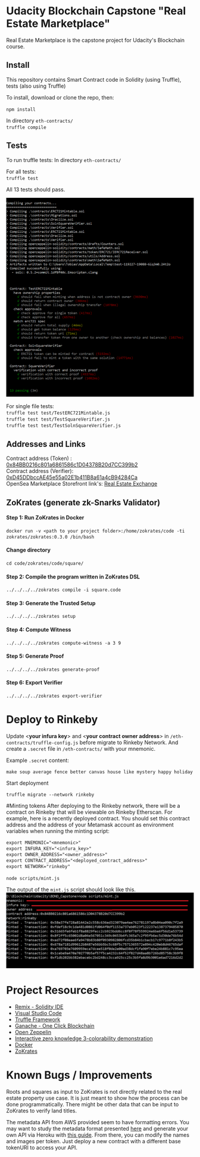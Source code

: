 # Udacity Blockchain Capstone "Real Estate Marketplace"

Real Estate Marketplace is the capstone project for Udacity's Blockchain course. 

## Install

This repository contains Smart Contract code in Solidity (using Truffle), tests (also using Truffle)

To install, download or clone the repo, then:

`npm install`

In directory `eth-contracts/`  
`truffle compile`

## Tests
To run truffle tests:
In directory `eth-contracts/`

For all tests:    
`truffle test` 

All 13 tests should pass.

![truffle test](assets/test_run.png)

For single file tests:  
`truffle test test/TestERC721Mintable.js`  
`truffle test test/TestSquareVerifier.js`  
`truffle test test/TestSolnSquareVerifier.js`  

## Addresses and Links 
Contract address (Token) : [0x84BB0216c801a6861586c1D04378B20d7CC399b2](https://rinkeby.etherscan.io/address/0x84bb0216c801a6861586c1d04378b20d7cc399b2)  
Contract address (Verifier): [0xD45DDbccAE45e55a02E1b411B8a61a4cB94284Ca](https://rinkeby.etherscan.io/address/0xd45ddbccae45e55a02e1b411b8a61a4cb94284ca)  
OpenSea Marketplace Storefront link's: [Real Estate Exchange](https://rinkeby.opensea.io/category/realestateexchange)

## ZoKrates (generate zk-Snarks Validator)
#### Step 1: Run ZoKrates in Docker
``` 
docker run -v <path to your project folder>:/home/zokrates/code -ti zokrates/zokrates:0.3.0 /bin/bash
```

#### Change directory
``` 
cd code/zokrates/code/square/
``` 

#### Step 2: Compile the program written in ZoKrates DSL
``` 
../../../../zokrates compile -i square.code
``` 

#### Step 3: Generate the Trusted Setup
``` 
../../../../zokrates setup
```

#### Step 4: Compute Witness
``` 
../../../../zokrates compute-witness -a 3 9
```

#### Step 5: Generate Proof
```
../../../../zokrates generate-proof
```

#### Step 6: Export Verifier
```  
../../../../zokrates export-verifier
```

# Deploy to Rinkeby
Update <**your infura key**> and <**your contract owner address**> in 
`/eth-contracts/truffle-config.js` before migrate to Rinkeby Network. 
And create a `.secret` file in `/eth-contracts/` with your mnemonic.

Example `.secret` content:
```
make soup average fence better canvas house like mystery happy holiday
``` 
 
Start deployment
```
truffle migrate --network rinkeby
```

#Minting tokens
After deploying to the Rinkeby network, there will be a contract on Rinkeby that will be viewable on Rinkeby Etherscan. For example, here is a recently deployed contract. You should set this contract address and the address of your Metamask account as environment variables when running the minting script:

```
export MNEMONIC="<mnemonic>"
export INFURA_KEY="<infura_key>"
export OWNER_ADDRESS="<owner_address>"
export CONTRACT_ADDRESS="<deployed_contract_address>"
export NETWORK="rinkeby"

node scripts/mint.js
```

The output of the `mint.js` script should look like this.
![mint](assets/mint.png)

# Project Resources

* [Remix - Solidity IDE](https://remix.ethereum.org/)
* [Visual Studio Code](https://code.visualstudio.com/)
* [Truffle Framework](https://truffleframework.com/)
* [Ganache - One Click Blockchain](https://truffleframework.com/ganache)
* [Open Zeppelin ](https://openzeppelin.org/)
* [Interactive zero knowledge 3-colorability demonstration](http://web.mit.edu/~ezyang/Public/graph/svg.html)
* [Docker](https://docs.docker.com/install/)
* [ZoKrates](https://github.com/Zokrates/ZoKrates)

# Known Bugs / Improvements
Roots and squares as input to ZoKrates is not directly related to the real estate property use case. 
It is just meant to show how the process can be done programmatically. 
There might be other data that can be input to ZoKrates to verify land titles.

The metadata API from AWS provided seem to have formatting errors. 
You may want to study the metadata format presented [here](https://docs.opensea.io/docs/2-adding-metadata) and generate your own API via Heroku with [this guide](https://github.com/ProjectOpenSea/metadata-api-nodejs). 
From there, you can modify the names and images per token. 
Just deploy a new contract with a different base tokenURI to access your API.



